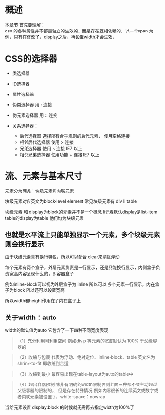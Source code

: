  # 概述
 本章节 
首先要理解：  
 css 的各种属性并不都是独立的生效的，而是存在互相依赖的，以一个span 为例，只有在修改了，display之后，再设置width才会生效，

 # CSS的选择器
 * 类选择器
* ID选择器
* 属性选择器
* 伪类选择器  用 :  连接
* 伪元素选择器   用  :: 连接

* 关系选择器：
    * 后代选择器  选择所有合乎规则的后代元素， 使用空格连接
    * 相邻后代选择器    使用 > 连接
    * 兄弟选择器   使用 ~ 连接   IE7 以上
    * 相邻兄弟选择器  使用功能 + 连接  IE7 以上
    
# 流、元素与基本尺寸
元素分为两类：块级元素和内联元素

块级元素对应英文为block-level element 常见块级元素有 div li table 


块级元素 和 display为block的元素并不是一个概念  li元素默认display是list-item table的display为table 他们均为块级元素 
## 也就是水平流上只能单独显示一个元素，多个块级元素则会换行显示
由于块级元素具有换行特性，所以可以配合 clear来清除浮动

每个元素有两个盒子，外层元素负责是一行显示，还是只能换行显示，内侧盒子负责宽高内容呈现什么的，即容器盒子

例如inline-block可以视为外层盒子为 inline 所以可以 多个元素一行显示，内在盒子为block 所以还可以设置宽高

所以width和height作用在了内在盒子上

## 关于width：auto
width的默认值为auto  它包含了一下四种不同宽度表现
>（1）充分利用可利用空间 例如div p 等元素的宽度默认为 100% 于父级容器的

>（2）收缩与包裹 代表为浮动、绝对定位、inline-block、table 英文名为shrink-to-fit 即收缩到合适

>（3）收缩到最小 最容易出现在table-layout为auto的table中

>（4）超出容器限制  除非有明确的width限制否则上面三种都不会主动超过父级容器的限制的，，但是存在特殊情况 例如内容很长的连续英文或数字或者内联元素被设置了，white-space：nowrap

当给元素设置 display:block 的时候就无需再去指定width为100%了

















